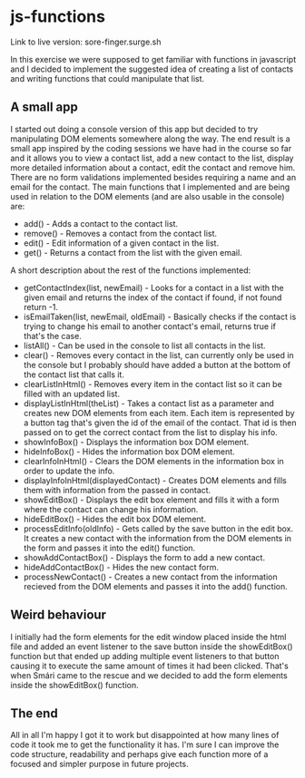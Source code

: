 # js-functions

Link to live version: sore-finger.surge.sh

In this exercise we were supposed to get familiar with functions in javascript and I decided to implement the suggested idea of creating a list of contacts and writing functions that could manipulate that list.
## A small app
I started out doing a console version of this app but decided to try manipulating DOM elements somewhere along the way. The end result is a small app inspired by the coding sessions we have had in the course so far and it allows you to view a contact list, add a new contact to the list, display more detailed information about a contact, edit the contact and remove him. There are no form validations implemented besides requiring a name and an email for the contact. The main functions that I implemented and are being used in relation to the DOM elements (and are also usable in the console) are:

* add() - Adds a contact to the contact list.
* remove() - Removes a contact from the contact list.
* edit() - Edit information of a given contact in the list.
* get() - Returns a contact from the list with the given email.

A short description about the rest of the functions implemented:

* getContactIndex(list, newEmail) - Looks for a contact in a list with the given email and returns the index of the contact if found, if not found return -1.
* isEmailTaken(list, newEmail, oldEmail) - Basically checks if the contact is trying to change his email to another contact's email, returns true if that's the case.
* listAll() - Can be used in the console to list all contacts in the list.
* clear() - Removes every contact in the list, can currently only be used in the console but I probably should have added a button at the bottom of the contact list that calls it.
* clearListInHtml() - Removes every item in the contact list so it can be filled with an updated list.
* displayListInHtml(theList) - Takes a contact list as a parameter and creates new DOM elements from each item. Each item is represented by a button tag that's given the id of the email of the contact. That id is then passed on to get the correct contact from the list to display his info.
* showInfoBox() - Displays the information box DOM element.
* hideInfoBox() - Hides the information box DOM element.
* clearInfoInHtml() - Clears the DOM elements in the information box in order to update the info.
* displayInfoInHtml(displayedContact) - Creates DOM elements and fills them with information from the passed in contact.
* showEditBox() - Displays the edit box element and fills it with a form where the contact can change his information.
* hideEditBox() - Hides the edit box DOM element.
* processEditInfo(oldInfo) - Gets called by the save button in the edit box. It creates a new contact with the information from the DOM elements in the form and passes it into the edit() function.
* showAddContactBox() - Displays the form to add a new contact.
* hideAddContactBox() - Hides the new contact form.
* processNewContact() - Creates a new contact from the information recieved from the DOM elements and passes it into the add() function.

## Weird behaviour
I initially had the form elements for the edit window placed inside the html file and added an event listener to the save button inside the showEditBox() function but that ended up adding multiple event listeners to that button causing it to execute the same amount of times it had been clicked. That's when Smári came to the rescue and we decided to add the form elements inside the showEditBox() function. 

## The end
All in all I'm happy I got it to work but disappointed at how many lines of code it took me to get the functionality it has. I'm sure I can improve the code structure, readability and perhaps give each function more of a focused and simpler purpose in future projects.